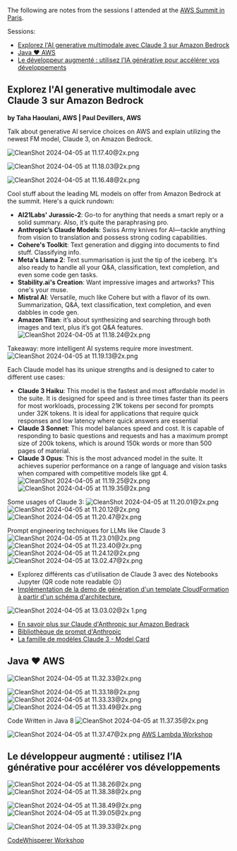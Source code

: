 The following are notes from the sessions I attended at the [AWS Summit in Paris](https://aws.amazon.com/fr/events/summits/emea/paris/).

Sessions:
- [Explorez l'AI generative multimodale avec Claude 3 sur Amazon Bedrock](#explorez-lai-generative-multimodale-avec-claude-3-sur-amazon-bedrock)
- [Java ❤️ AWS](#java--aws)
- [Le développeur augmenté : utilisez l’IA générative pour accélérer vos développements](#le-développeur-augmenté--utilisez-lia-générative-pour-accélérer-vos-développements)

## Explorez l'AI generative multimodale avec Claude 3 sur Amazon Bedrock
**by Taha Haoulani, AWS | Paul Devillers, AWS** 

Talk about generative AI service choices on AWS and explain utilizing the newest FM model, Claude 3, on Amazon Bedrock.

![CleanShot 2024-04-05 at 11.17.40@2x.png](images/CleanShot%202024-04-05%20at%2011.17.40@2x.png)

![CleanShot 2024-04-05 at 11.18.03@2x.png](images/CleanShot%202024-04-05%20at%2011.18.03@2x.png)

![CleanShot 2024-04-05 at 11.16.48@2x.png](images/CleanShot%202024-04-05%20at%2011.16.48@2x.png)

Cool stuff about the leading ML models on offer from Amazon Bedrock at the summit. Here's a quick rundown:
- **AI21Labs' Jurassic-2**: Go-to for anything that needs a smart reply or a solid summary. Also, it’s quite the paraphrasing pro.
- **Anthropic’s Claude Models**: Swiss Army knives for AI—tackle anything from vision to translation and possess strong coding capabilities.
- **Cohere's Toolkit**: Text generation and digging into documents to find stuff. Classifying info.
- **Meta's Llama 2**: Text summarisation is just the tip of the iceberg. It's also ready to handle all your Q&A, classification, text completion, and even some code gen tasks.
- **Stability.ai's Creation**: Want impressive images and artworks? This one's your muse.
- **Mistral AI**: Versatile, much like Cohere but with a flavor of its own. Summarization, Q&A, text classification, text completion, and even dabbles in code gen.
- **Amazon Titan**: it’s about synthesizing and searching through both images and text, plus it’s got Q&A features.
![CleanShot 2024-04-05 at 11.18.24@2x.png](images/CleanShot%202024-04-05%20at%2011.18.24@2x.png)

Takeaway: more intelligent AI systems require more investment.
![CleanShot 2024-04-05 at 11.19.13@2x.png](images/CleanShot%202024-04-05%20at%2011.19.13@2x.png)

Each Claude model has its unique strengths and is designed to cater to different use cases:
- **Claude 3 Haiku**: This model is the fastest and most affordable model in the suite. It is designed for speed and is three times faster than its peers for most workloads, processing 21K tokens per second for prompts under 32K tokens. It is ideal for applications that require quick responses and low latency where quick answers are essential
- **Claude 3 Sonnet**: This model balances speed and cost. It is capable of responding to basic questions and requests and has a maximum prompt size of 200k tokens, which is around 150k words or more than 500 pages of material.
- **Claude 3 Opus**: This is the most advanced model in the suite. It achieves superior performance on a range of language and vision tasks when compared with competitive models like gpt 4.
![CleanShot 2024-04-05 at 11.19.25@2x.png](images/CleanShot%202024-04-05%20at%2011.19.25@2x.png)
![CleanShot 2024-04-05 at 11.19.35@2x.png](images/CleanShot%202024-04-05%20at%2011.19.35@2x.png)


Some usages of Claude 3:
![CleanShot 2024-04-05 at 11.20.01@2x.png](images/CleanShot%202024-04-05%20at%2011.20.01@2x.png)
![CleanShot 2024-04-05 at 11.20.12@2x.png](images/CleanShot%202024-04-05%20at%2011.20.12@2x.png)
![CleanShot 2024-04-05 at 11.20.47@2x.png](images/CleanShot%202024-04-05%20at%2011.20.47@2x.png)

Prompt engineering techniques for LLMs like Claude 3
![CleanShot 2024-04-05 at 11.23.01@2x.png](images/CleanShot%202024-04-05%20at%2011.23.01@2x.png)![CleanShot 2024-04-05 at 11.23.40@2x.png](images/CleanShot%202024-04-05%20at%2011.23.40@2x.png)
![CleanShot 2024-04-05 at 11.24.12@2x.png](images/CleanShot%202024-04-05%20at%2011.24.12@2x.png)
![CleanShot 2024-04-05 at 13.02.47@2x.png](images/CleanShot%202024-04-05%20at%2013.02.47@2x.png)
- Explorez différents cas d'utilisation de Claude 3 avec des Notebooks Jupyter (QR code note readable 😐)
- [Implémentation de la demo de génération d'un template CloudFormation à partir d'un schéma d'architecture.](https://github.com/TahaHaoulani/claude3-demo-summit)

![CleanShot 2024-04-05 at 13.03.02@2x 1.png](images/CleanShot%202024-04-05%20at%2013.03.02@2x%201.png)
- [En savoir plus sur Claude d'Anthropic sur Amazon Bedrack](https://github.com/anthropics/anthropic-cookbook)
- [Bibliothèque de prompt d'Anthropic](https://docs.anthropic.com/claude/prompt-library)
- [La famille de modèles Claude 3 - Model Card](https://www-cdn.anthropic.com/de8ba9b01c9ab7cbabf5c33b80b7bbc618857627/Model_Card_Claude_3.pdf)


## Java ❤️ AWS 
![CleanShot 2024-04-05 at 11.32.33@2x.png](images/CleanShot%202024-04-05%20at%2011.32.33@2x.png)

![CleanShot 2024-04-05 at 11.33.18@2x.png](images/CleanShot%202024-04-05%20at%2011.33.18@2x.png)
![CleanShot 2024-04-05 at 11.33.33@2x.png](images/CleanShot%202024-04-05%20at%2011.33.33@2x.png)
![CleanShot 2024-04-05 at 11.33.49@2x.png](images/CleanShot%202024-04-05%20at%2011.33.49@2x.png)

Code Written in Java 8
![CleanShot 2024-04-05 at 11.37.35@2x.png](images/CleanShot%202024-04-05%20at%2011.37.35@2x.png)

![CleanShot 2024-04-05 at 11.37.47@2x.png](images/CleanShot%202024-04-05%20at%2011.37.47@2x.png)
[AWS Lambda Workshop](https://catalog.workshops.aws/java-on-aws-lambda) 
## Le développeur augmenté : utilisez l’IA générative pour accélérer vos développements
![CleanShot 2024-04-05 at 11.38.26@2x.png](images/CleanShot%202024-04-05%20at%2011.38.26@2x.png)
![CleanShot 2024-04-05 at 11.38.38@2x.png](images/CleanShot%202024-04-05%20at%2011.38.38@2x.png)

![CleanShot 2024-04-05 at 11.38.49@2x.png](images/CleanShot%202024-04-05%20at%2011.38.49@2x.png)
![CleanShot 2024-04-05 at 11.39.05@2x.png](images/CleanShot%202024-04-05%20at%2011.39.05@2x.png)

![CleanShot 2024-04-05 at 11.39.33@2x.png](images/CleanShot%202024-04-05%20at%2011.39.33@2x.png)

[CodeWhisperer Workshop](https://catalog.us-east-1.prod.workshops.aws/workshops/140d775f-670f-4e22-96e0-545515e7b35f/en-US)
